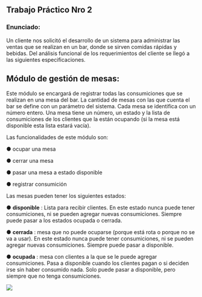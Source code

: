 ## Trabajo Práctico Nro 2

### Enunciado:
Un cliente nos solicitó el desarrollo de un sistema para administrar las ventas que se realizan en
un bar, donde se sirven comidas rápidas y bebidas.
Del análisis funcional de los requerimientos del cliente se llegó a las siguientes especificaciones.

## Módulo de gestión de mesas:
Este módulo se encargará de registrar todas las consumiciones que se realizan en una mesa del
bar. La cantidad de mesas con las que cuenta el bar se define con un parámetro del sistema.
Cada mesa se identifica con un número entero. Una mesa tiene un número, un estado y la lista de
consumiciones de los clientes que la están ocupando (si la mesa está disponible esta lista estará
vacía).


Las funcionalidades de este módulo son:

● ocupar una mesa

● cerrar una mesa

● pasar una mesa a estado disponible

● registrar consumición

Las mesas pueden tener los siguientes estados:

● **disponible** : Lista para recibir clientes. En este estado nunca puede tener consumiciones,
ni se pueden agregar nuevas consumiciones. Siempre puede pasar a los estados ocupada
o cerrada.

● **cerrada** : mesa que no puede ocuparse (porque está rota o porque no se va a usar). En
este estado nunca puede tener consumiciones, ni se pueden agregar nuevas
consumiciones. Siempre puede pasar a disponible.

● **ocupada** : mesa con clientes a la que se le puede agregar consumiciones. Pasa a
disponible cuando los clientes pagan o si deciden irse sin haber consumido nada. Solo
puede pasar a disponible, pero siempre que no tenga consumiciones.

![](C:/Users/ivaance/Desktop/v.png)
